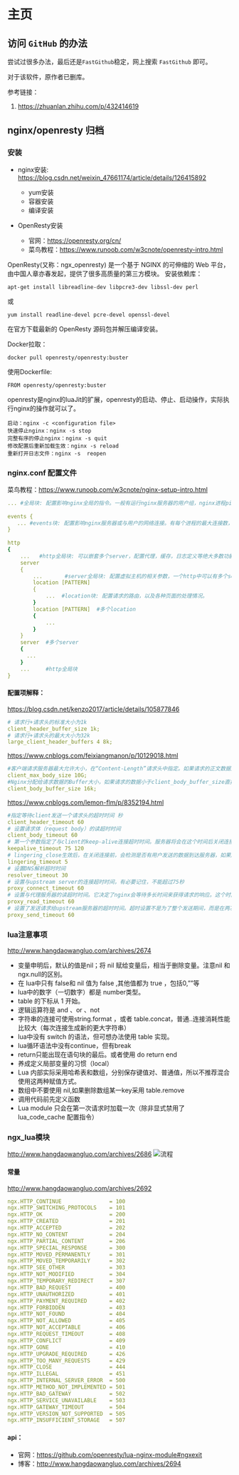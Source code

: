 # 主页

## 访问 `GitHub` 的办法
尝试过很多办法，最后还是`FastGithub`稳定，网上搜索 `FastGithub` 即可。

对于该软件，原作者已删库。

参考链接：
1. https://zhuanlan.zhihu.com/p/432414619


## nginx/openresty 归档
### 安装
* nginx安装: https://blog.csdn.net/weixin_47661174/article/details/126415892
    - yum安装
    - 容器安装
    - 编译安装

* OpenResty安装
    - 官网：https://openresty.org/cn/
    - 菜鸟教程：https://www.runoob.com/w3cnote/openresty-intro.html

OpenResty(又称：ngx_openresty) 是一个基于 NGINX 的可伸缩的 Web 平台，由中国人章亦春发起，提供了很多高质量的第三方模块。
安装依赖库：
```
apt-get install libreadline-dev libpcre3-dev libssl-dev perl
```
或
```
yum install readline-devel pcre-devel openssl-devel
```

在官方下载最新的 OpenResty 源码包并解压编译安装。

Docker拉取：
```
docker pull openresty/openresty:buster
```

使用Dockerfile:
```
FROM openresty/openresty:buster
```

openresty是nginx的luaJit的扩展，openresty的启动、停止、启动操作，实际执行nginx的操作就可以了。
```
启动：nginx -c <configuration file>
快速停止nginx：nginx -s stop
完整有序的停止nginx：nginx -s quit
修改配置后重新加载生效：nginx -s reload
重新打开日志文件：nginx -s  reopen
```

### nginx.conf 配置文件
菜鸟教程：https://www.runoob.com/w3cnote/nginx-setup-intro.html
```yaml
... #全局块: 配置影响nginx全局的指令。一般有运行nginx服务器的用户组，nginx进程pid存放路径，日志存放路径，配置文件引入，允许生成worker process数等。
 
events {
   ... #events块: 配置影响nginx服务器或与用户的网络连接。有每个进程的最大连接数，选取哪种事件驱动模型处理连接请求，是否允许同时接受多个网路连接，开启多个网络连接序列化等。
}
 
http
{
    ...   #http全局块: 可以嵌套多个server，配置代理，缓存，日志定义等绝大多数功能和第三方模块的配置。如文件引入，mime-type定义，日志自定义，是否使用sendfile传输文件，连接超时时间，单连接请求数等。
    server
    { 
        ...       #server全局块: 配置虚拟主机的相关参数，一个http中可以有多个server。
        location [PATTERN]  
        {
            ...  #location块: 配置请求的路由，以及各种页面的处理情况。
        }
        location [PATTERN]  #多个location
        {
            ...
        }
    }
    server  #多个server
    {
      ...
    }
    ...     #http全局块
}
```

#### 配置项解释：
https://blog.csdn.net/kenzo2017/article/details/105877846
```yaml
# 请求行+请求头的标准大小为1k
client_header_buffer_size 1k;
# 请求行+请求头的最大大小为32k
large_client_header_buffers 4 8k;
```

https://www.cnblogs.com/feixiangmanon/p/10129018.html
```yaml
#客户端请求服务器最大允许大小，在“Content-Length”请求头中指定。如果请求的正文数据大于client_max_body_size，HTTP协议会报错 413 Request Entity Too Large。就是说如果请求的正文大于client_max_body_size，一定是失败的。如果需要上传大文件，一定要修改该值。
client_max_body_size 10G;
#Nginx分配给请求数据的Buffer大小，如果请求的数据小于client_body_buffer_size直接将数据先在内存中存储。如果请求的值大于client_body_buffer_size小于client_max_body_size，就会将数据先存储到临时文件中; 临时文件是client_body_temp 指定的路径中，默认该路径值是/tmp/.
client_body_buffer_size 16k;
```

https://www.cnblogs.com/lemon-flm/p/8352194.html
```yaml
#指定等待client发送一个请求头的超时时间 秒
client_header_timeout 60
# 设置请求体（request body）的读超时时间
client_body_timeout 60
# 第一个参数指定了与client的keep-alive连接超时时间。服务器将会在这个时间后关闭连接。可选的第二个参数指定了在响应头Keep-Alive: timeout=time中的time值。这个头能够让一些浏览器主动关闭连接，这样服务器就不必要去关闭连接了。没有这个参数，nginx不会发送Keep-Alive响应头（尽管并不是由这个头来决定连接是否“keep-alive”）
keepalive_timeout 75 120
# lingering_close生效后，在关闭连接前，会检测是否有用户发送的数据到达服务器，如果超过lingering_timeout时间后还没有数据可读，就直接关闭连接；否则，必须在读取完连接缓冲区上的数据并丢弃掉后才会关闭连接
lingering_timeout 5
# 设置DNS解析超时时间
resolver_timeout 30
# 设置与upstream server的连接超时时间，有必要记住，不能超过75秒
proxy_connect_timeout 60
# 设置与代理服务器的读超时时间。它决定了nginx会等待多长时间来获得请求的响应。这个时间不是获得整个response的时间，而是两次reading操作的时间。
proxy_read_timeout 60
# 设置了发送请求给upstream服务器的超时时间。超时设置不是为了整个发送期间，而是在两次write操作期间。如果超时后，upstream没有收到新的数据，nginx会关闭连接。
proxy_send_timeout 60
```

### lua注意事项
http://www.hangdaowangluo.com/archives/2674
- 变量申明后，默认的值是nil；将 nil 赋给变量后，相当于删除变量。注意nil 和 ngx.null的区别。
- 在 lua中只有 false和 nil 值为 false ,其他值都为 true ，包括0,””等
- lua中的数字（一切数字）都是 number类型。
- table 的下标从 1 开始。
- 逻辑运算符是 and 、or 、not
- 字符串的连接可使用string.format ，或者 table.concat，普通..连接消耗性能比较大（每次连接生成新的更大字符串）
- lua中没有 switch 的语法，但可想办法使用 table 实现。
- lua循环语法中没有continue，但有break
- return只能出现在语句块的最后。或者使用 do return end
- 养成定义局部变量的习惯（local）
- Lua 内部实际采用哈希表和数组，分别保存键值对、普通值，所以不推荐混合使用这两种赋值方式。
- 数组中不要使用 nil,如果删除数组某一key采用 table.remove
- 调用代码前先定义函数
- Lua module 只会在第一次请求时加载一次（除非显式禁用了 lua_code_cache 配置指令）

### ngx_lua模块
http://www.hangdaowangluo.com/archives/2686 
![流程](http://www.hangdaowangluo.com/wp-content/uploads/2017/11/77d1c09e-1a37-11e6-97ef-d9767035fc3e.png)

#### 常量
http://www.hangdaowangluo.com/archives/2692 
```yaml
ngx.HTTP_CONTINUE               = 100
ngx.HTTP_SWITCHING_PROTOCOLS    = 101
ngx.HTTP_OK                     = 200
ngx.HTTP_CREATED                = 201
ngx.HTTP_ACCEPTED               = 202
ngx.HTTP_NO_CONTENT             = 204
ngx.HTTP_PARTIAL_CONTENT        = 206
ngx.HTTP_SPECIAL_RESPONSE       = 300
ngx.HTTP_MOVED_PERMANENTLY      = 301
ngx.HTTP_MOVED_TEMPORARILY      = 302
ngx.HTTP_SEE_OTHER              = 303
ngx.HTTP_NOT_MODIFIED           = 304
ngx.HTTP_TEMPORARY_REDIRECT     = 307
ngx.HTTP_BAD_REQUEST            = 400
ngx.HTTP_UNAUTHORIZED           = 401
ngx.HTTP_PAYMENT_REQUIRED       = 402
ngx.HTTP_FORBIDDEN              = 403
ngx.HTTP_NOT_FOUND              = 404
ngx.HTTP_NOT_ALLOWED            = 405
ngx.HTTP_NOT_ACCEPTABLE         = 406
ngx.HTTP_REQUEST_TIMEOUT        = 408
ngx.HTTP_CONFLICT               = 409
ngx.HTTP_GONE                   = 410
ngx.HTTP_UPGRADE_REQUIRED       = 426
ngx.HTTP_TOO_MANY_REQUESTS      = 429
ngx.HTTP_CLOSE                  = 444
ngx.HTTP_ILLEGAL                = 451
ngx.HTTP_INTERNAL_SERVER_ERROR  = 500
ngx.HTTP_METHOD_NOT_IMPLEMENTED = 501
ngx.HTTP_BAD_GATEWAY            = 502
ngx.HTTP_SERVICE_UNAVAILABLE    = 503
ngx.HTTP_GATEWAY_TIMEOUT        = 504
ngx.HTTP_VERSION_NOT_SUPPORTED  = 505
ngx.HTTP_INSUFFICIENT_STORAGE   = 507
```

#### api：
- 官网：https://github.com/openresty/lua-nginx-module#ngxexit
- 博客：http://www.hangdaowangluo.com/archives/2694
